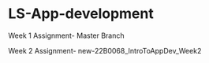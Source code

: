 # LS-App-development
Week 1 Assignment-   Master Branch

Week 2 Assignment- new-22B0068_IntroToAppDev_Week2
